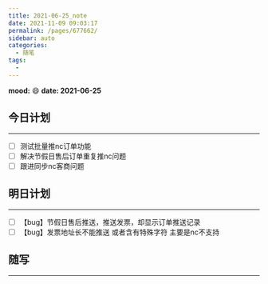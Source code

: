 ```yaml
---
title: 2021-06-25_note
date: 2021-11-09 09:03:17
permalink: /pages/677662/
sidebar: auto
categories:
  - 随笔
tags:
  - 
---
```

**mood:** :smile:  																		**date: 2021-06-25**  
## 今日计划  
------
- [ ]  测试批量推nc订单功能
- [ ]  解决节假日售后订单重复推nc问题
- [ ]  跟进同步nc客商问题
## 明日计划  
------
- [ ]  【bug】节假日售后推送，推送发票，却显示订单推送记录
- [ ]  【bug】发票地址长不能推送 或者含有特殊字符 主要是nc不支持
## 随写 
------
